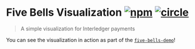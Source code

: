 # Five Bells Visualization [![npm][npm-image]][npm-url] [![circle][circle-image]][circle-url]

[npm-image]: https://img.shields.io/npm/v/five-bells-visualization.svg?style=flat
[npm-url]: https://npmjs.org/package/five-bells-visualization
[circle-image]: https://circleci.com/gh/interledgerjs/five-bells-visualization/tree/master.svg?style=shield
[circle-url]: https://circleci.com/gh/interledgerjs/five-bells-visualization

> A simple visualization for Interledger payments

You can see the visualization in action as part of the [`five-bells-demo`](https://github.com/interledgerjs/five-bells-demo)!
